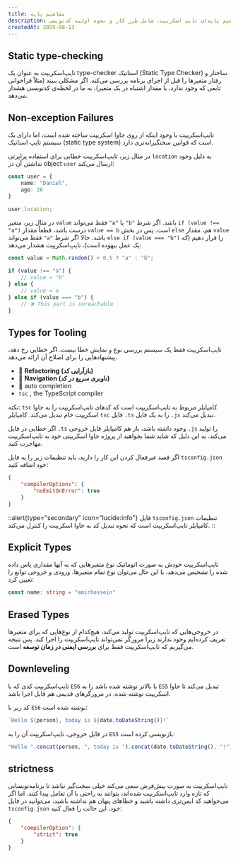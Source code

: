 ```yaml
---
title: مفاهیم پایه
description: مفاهیم پایه‌ای تایپ‌ اسکریپت، شامل طرز کار و نحوه اولیه کدنویسی.
createdAt: 2025-08-13
---
```


## Static type-checking

تایپ‌اسکریپت به عنوان یک type-checker استاتیک (Static Type Checker) ساختار و رفتار متغیرها را قبل از اجرای برنامه بررسی می‌کند. اگر مشکلی ببیند (مثلاً فراخوانی تابعی که وجود ندارد، یا مقدار اشتباه در یک متغیر)، به ما در لحظه‌ی کدنویسی هشدار می‌دهد.

## Non-exception Failures

تایپ‌اسکریپت با وجود اینکه از روی جاوا اسکریپت ساخته شده است، اما دارای یک سیستم تایپ استاتیک (static type system) است که قوانین سختگیرانه‌تری دارد.

در مثال زیر، تایپ‌اسکریپت خطایی برای استفاده پراپرتی `location` به دلیل وجود نداشتن آن در object `user` ارسال می‌کند:

```typescript
const user = {
    name: "Daniel",
    age: 26
}

user.location;
```

در مثال زیر، متغیر `value` فقط می‌تواند `"a"` یا `"b"` باشد. اگر شرط `if (value !== "a")` درست باشد، قطعاً مقدار `value == b` است. پس در بخش `else` هم، مقدار `value` فقط می‌تواند `"a"` باشد. حالا اگر شرط `else if (value === "b")` را قرار دهیم (که یک عمل بیهوده است)، تایپ‌اسکریپت هشدار می‌دهد:

```typescript
const value = Math.random() < 0.5 ? "a" : "b";

if (value !== "a") {
    // value = "b"
} else {
    // value = a 
} else if (value === "b") {
    // ❌ This part is unreachable
}
```

## Types for Tooling

تایپ‌اسکریپت فقط یک سیستم بررسی نوع و نمایش خطا نیست. اگر خطایی رخ دهد، پیشنهادهایی را برای اصلاح آن ارائه می‌دهد.

* 🔄 **Refactoring (بازآرایی کد)**
* 🧭 **Navigation (ناوبری سریع در کد)**
* 🧰 auto completion
* `tsc` , the TypeScript compiler

نکته: `tsc` کامپایلر مربوط به تایپ‌اسکریپت است که کدهای تایپ‌اسکریپت را به جاوا اسکریپت خام تبدیل می‌کند. کامپایلر `tsc` فایل `.ts` را به یک فایل `.js` تبدیل می‌کند.

اگر خطایی در فایل `.ts` وجود داشته باشد، باز هم کامپایلر فایل خروجی `.js` را تولید می‌کند. به این دلیل که شاید شما بخواهید از پروژه جاوا اسکریپتی خود به تایپ‌اسکریپت مهاجرت کنید.

اگر قصد غیرفعال کردن این کار را دارید، باید تنظیمات زیر را به فایل `tsconfig.json` خود اضافه کنید:

```json
{
    "compilerOptions": {
        "noEmitOnError": true
    }
}
```

::alert{type="secondary" icon="lucide:info"}
  فایل `tsconfig.json` تنظیمات کامپایلر تایپ‌اسکریپت است که نحوه تبدیل کد به جاوا اسکریپت را کنترل می‌کند.
::

## Explicit Types

تایپ‌اسکریپت خودش به صورت اتوماتیک نوع متغیرهایی که به آنها مقداری پاس داده شده را تشخیص می‌دهد، با این حال می‌توان نوع تمام متغیرها، ورودی و خروجی توابع را تعیین کرد:

```typescript
const name: string = "amirhossein"
```

## Erased Types

در خروجی‌هایی که تایپ‌اسکریپت تولید می‌کند، هیچ‌کدام از نوع‌هایی که برای متغیرها تعریف کرده‌ایم وجود ندارند زیرا مرورگر نمی‌تواند تایپ‌اسکریپت را اجرا کند. پس نتیجه می‌گیریم که تایپ‌اسکریپت فقط برای **بررسی ایمنی در زمان توسعه** است.

## Downleveling

تایپ‌اسکریپت کدی که با `ES6` یا بالاتر نوشته شده باشد را به `ES5` تبدیل می‌کند تا جاوا اسکریپت نوشته شده، در مرورگرهای قدیمی هم قابل اجرا باشد.

کد زیر با `ES6` نوشته شده است:

```typescript
`Hello ${person}, today is ${date.toDateString()}!`
```

در فایل خروجی، تایپ‌اسکریپت آن را به `ES5` بازنویسی کرده است:

```javascript
"Hello ".concat(person, ", today is ").concat(date.toDateString(), "!");
```

## strictness

تایپ‌اسکریپت به صورت پیش‌فرض سعی می‌کند خیلی سخت‌گیر نباشد تا برنامه‌نویسانی که تازه وارد تایپ‌اسکریپت شده‌اند، بتوانند به راحتی با آن تعامل پیدا کنند. اما اگر می‌خواهید کد ایمن‌تری داشته باشید و خطاهای پنهان هم نداشته باشید، می‌توانید در فایل `tsconfig.json` خود، این حالت را فعال کنید:

```json
{
    "compilerOption": {
        "strict": true
    }
}
```

[^1]: Property 'location' does not exist on type '{ name: string; age: number; }'.
